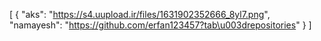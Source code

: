 [
  {
    "aks": "https://s4.uupload.ir/files/1631902352666_8yl7.png",
    "namayesh": "https://github.com/erfan123457?tab\u003drepositories"
  }
]

